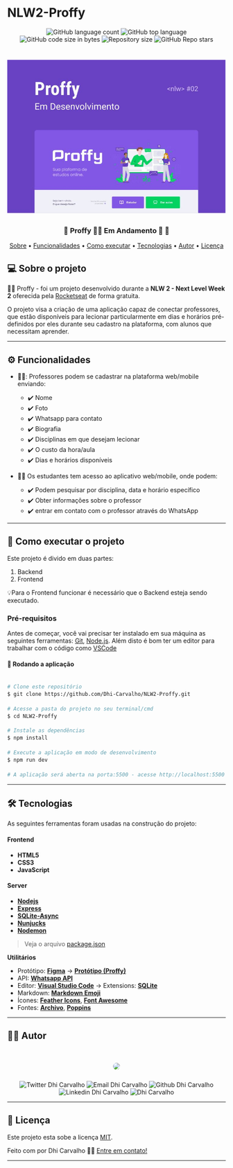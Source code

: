 # NLW2-Proffy
<p align="center">
  <img alt="GitHub language count" src="https://img.shields.io/github/languages/count/Dhi-Carvalho/NLW2-Proffy?style=plastic">

  <img alt="GitHub top language" src="https://img.shields.io/github/languages/top/Dhi-Carvalho/NLW2-Proffy?style=plastic">

  <img alt="GitHub code size in bytes" src="https://img.shields.io/github/languages/code-size/Dhi-Carvalho/NLW2-Proffy?style=plastic">

  <img alt="Repository size" src="https://img.shields.io/github/repo-size/Dhi-Carvalho/NLW2-Proffy?style=plastic">
    
  <img alt="GitHub Repo stars" src="https://img.shields.io/github/stars/Dhi-Carvalho/NLW2-Proffy?style=plastic">

 
</p>
<h1 align="center">
    <img alt="NextLevelWeek" title="#NextLevelWeek" src="./public/images/banner.png" />
</h1>

<h3 align="center"> 
	🚧  Proffy 👨‍🏫 Em Andamento 🚀 🚧
</h3>

<p align="center">
 <a href="#-sobre-o-projeto">Sobre</a> •
 <a href="#-funcionalidades">Funcionalidades</a> •
 <a href="#-como-executar-o-projeto">Como executar</a> • 
 <a href="#-tecnologias">Tecnologias</a> •  
 <a href="#-autor">Autor</a> • 
 <a href="#user-content--licença">Licença</a>
</p>


## 💻 Sobre o projeto

👨‍🏫 Proffy - foi um projeto desenvolvido durante a **NLW 2 - Next Level Week 2** oferecida pela [Rocketseat](https://blog.rocketseat.com.br/primeira-next-level-week/) de forma gratuita.

O projeto visa a criação de uma aplicação capaz de conectar professores, que estão disponíveis para lecionar particularmente em dias e horários pré-definidos por eles durante seu cadastro na plataforma, com alunos que necessitam aprender.

---

## ⚙️ Funcionalidades

- 👨‍🏫: Professores podem se cadastrar na plataforma web/mobile enviando:
  - ✔️ Nome
  - ✔️ Foto
  - ✔️ Whatsapp para contato
  - ✔️ Biografia
  - ✔️ Disciplinas em que desejam lecionar
  - ✔️ O custo da hora/aula
  - ✔️ Dias e horários disponíveis

- 👨‍🎓 Os estudantes tem acesso ao aplicativo web/mobile, onde podem:
  - ✔️ Podem pesquisar por disciplina, data e horário específico
  - ✔️ Obter informações sobre o professor
  - ✔️ entrar em contato com o professor através do WhatsApp

---

## 🚀 Como executar o projeto

Este projeto é divido em duas partes:
1. Backend
2. Frontend

💡Para o Frontend funcionar é necessário que o Backend esteja sendo executado.

### Pré-requisitos

Antes de começar, você vai precisar ter instalado em sua máquina as seguintes ferramentas:
[Git](https://git-scm.com), [Node.js](https://nodejs.org/en/). 
Além disto é bom ter um editor para trabalhar com o código como [VSCode](https://code.visualstudio.com/)


#### 🧭 Rodando a aplicação

```bash

# Clone este repositório
$ git clone https://github.com/Dhi-Carvalho/NLW2-Proffy.git

# Acesse a pasta do projeto no seu terminal/cmd
$ cd NLW2-Proffy

# Instale as dependências
$ npm install

# Execute a aplicação em modo de desenvolvimento
$ npm run dev

# A aplicação será aberta na porta:5500 - acesse http://localhost:5500

```

---

## 🛠 Tecnologias

As seguintes ferramentas foram usadas na construção do projeto:

#### **Frontend**

- **HTML5**
- **CSS3**
- **JavaScript**

#### **Server**

-   **[Nodejs](https://nodejs.org/en/)**
-   **[Express](https://expressjs.com/)**
-   **[SQLite-Async](https://www.npmjs.com/package/sqlite-async)**
-   **[Nunjucks](https://mozilla.github.io/nunjucks/)**
-   **[Nodemon](https://www.npmjs.com/package/nodemon)**


> Veja o arquivo  [package.json](https://github.com/Dhi-Carvalho/NLW2-Proffy/blob/main/package.json)

**Utilitários**

-   Protótipo:  **[Figma](https://www.figma.com/)**  →  **[Protótipo (Proffy)](https://www.figma.com/file/VwAMESLuxk8Hlt5rtuuKiz/Proffy)**
-   API:  **[Whatsapp API](https://api.whatsapp.com/)**
-   Editor:  **[Visual Studio Code](https://code.visualstudio.com/)**  → Extensions:  **[SQLite](https://marketplace.visualstudio.com/items?itemName=alexcvzz.vscode-sqlite)**
-   Markdown: **[Markdown Emoji](https://gist.github.com/rxaviers/7360908)**
-   Ícones:  **[Feather Icons](https://feathericons.com/)**,  **[Font Awesome](https://fontawesome.com/)**
-   Fontes:  **[Archivo](https://fonts.google.com/specimen/Archivo)**,  **[Poppins](https://fonts.google.com/specimen/Poppins)**


---

## :man_student: Autor

 <h1 align="center">
    <img style="border-radius: 50%;" src="https://images2.imgbox.com/7c/82/ADR3x8b2_o.jpg" width="250">
</h1>

<p align="center">
<img src="https://img.shields.io/twitter/url?style=social&url=https%3A%2F%2Ftwitter.com%2FDhiCarvalho85" alt="Twitter Dhi Carvalho"/>
<img src="https://img.shields.io/badge/-Gmail-c14438?style=flat-square&logo=Gmail&logoColor=white&link=mailto:dhi.carvalho85@gmail.com" alt="Email Dhi Carvalho"/>
<img src="https://img.shields.io/badge/-Github-000?style=flat-square&logo=Github&logoColor=white&link=https://github.com/Dhi-Carvalho" alt="Github Dhi Carvalho"/>
<img src="https://img.shields.io/badge/-LinkedIn-blue?style=flat-square&logo=Linkedin&logoColor=white&link=https://www.linkedin.com/in/dhi-carvalho/" alt="Linkedin Dhi Carvalho"/>
<img src="https://komarev.com/ghpvc/?username=Dhi-Carvalho" alt="Dhi Carvalho"/>
</p>

---

## 📝 Licença

Este projeto esta sobe a licença [MIT](./LICENSE).

Feito com por Dhi Carvalho 👋🏽 [Entre em contato!](https://www.linkedin.com/in/dhi-carvalho/)

---
